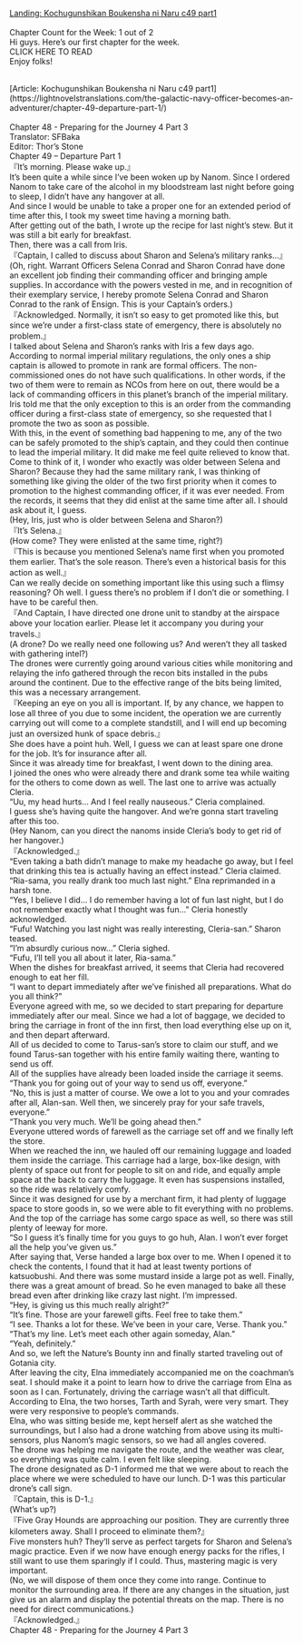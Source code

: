 [Landing: Kochugunshikan Boukensha ni Naru c49 part1](https://lightnovelstranslations.com/galactic-navy-officer-chapter-49-part-1/)
<br/><br/>
Chapter Count for the Week: 1 out of 2<br/>
Hi guys. Here’s our first chapter for the week.<br/>
CLICK HERE TO READ<br/>
Enjoy folks!<br/>

<br/>
[Article: Kochugunshikan Boukensha ni Naru c49 part1](https://lightnovelstranslations.com/the-galactic-navy-officer-becomes-an-adventurer/chapter-49-departure-part-1/)
<br/><br/>
Chapter 48 - Preparing for the Journey 4 Part 3<br/>
                                      Translator: SFBaka                                              <br/>
                                      Editor: Thor’s Stone                                              <br/>
Chapter 49 – Departure Part 1<br/>
『It’s morning. Please wake up.』<br/>
It’s been quite a while since I’ve been woken up by Nanom. Since I ordered Nanom to take care of the alcohol in my bloodstream last night before going to sleep, I didn’t have any hangover at all.<br/>
And since I would be unable to take a proper one for an extended period of time after this, I took my sweet time having a morning bath.<br/>
After getting out of the bath, I wrote up the recipe for last night’s stew. But it was still a bit early for breakfast.<br/>
Then, there was a call from Iris.<br/>
『Captain, I called to discuss about Sharon and Selena’s military ranks…』<br/>
(Oh, right. Warrant Officers Selena Conrad and Sharon Conrad have done an excellent job finding their commanding officer and bringing ample supplies. In accordance with the powers vested in me, and in recognition of their exemplary service, I hereby promote Selena Conrad and Sharon Conrad to the rank of Ensign. This is your Captain’s orders.)<br/>
『Acknowledged. Normally, it isn’t so easy to get promoted like this, but since we’re under a first-class state of emergency, there is absolutely no problem.』<br/>
I talked about Selena and Sharon’s ranks with Iris a few days ago.<br/>
According to normal imperial military regulations, the only ones a ship captain is allowed to promote in rank are formal officers. The non-commissioned ones do not have such qualifications. In other words, if the two of them were to remain as NCOs from here on out, there would be a lack of commanding officers in this planet’s branch of the imperial military. Iris told me that the only exception to this is an order from the commanding officer during a first-class state of emergency, so she requested that I promote the two as soon as possible.<br/>
With this, in the event of something bad happening to me, any of the two can be safely promoted to the ship’s captain, and they could then continue to lead the imperial military. It did make me feel quite relieved to know that.<br/>
Come to think of it, I wonder who exactly was older between Selena and Sharon? Because they had the same military rank, I was thinking of something like giving the older of the two first priority when it comes to promotion to the highest commanding officer, if it was ever needed.  From the records, it seems that they did enlist at the same time after all. I should ask about it, I guess.<br/>
(Hey, Iris, just who is older between Selena and Sharon?)<br/>
『It’s Selena.』<br/>
(How come? They were enlisted at the same time, right?)<br/>
『This is because you mentioned Selena’s name first when you promoted them earlier. That’s the sole reason. There’s even a historical basis for this action as well.』<br/>
Can we really decide on something important like this using such a flimsy reasoning? Oh well. I guess there’s no problem if I don’t die or something. I have to be careful then.<br/>
『And Captain, I have directed one drone unit to standby at the airspace above your location earlier. Please let it accompany you during your travels.』<br/>
(A drone? Do we really need one following us? And weren’t they all tasked with gathering intel?)<br/>
The drones were currently going around various cities while monitoring and relaying the info gathered through the recon bits installed in the pubs around the continent. Due to the effective range of the bits being limited, this was a necessary arrangement.<br/>
『Keeping an eye on you all is important.  If, by any chance, we happen to lose all three of you due to some incident, the operation we are currently carrying out will come to a complete standstill, and I will end up becoming just an oversized hunk of space debris.』<br/>
She does have a point huh. Well, I guess we can at least spare one drone for the job. It’s for insurance after all.<br/>
Since it was already time for breakfast, I went down to the dining area.<br/>
I joined the ones who were already there and drank some tea while waiting for the others to come down as well. The last one to arrive was actually Cleria.<br/>
“Uu, my head hurts… And I feel really nauseous.” Cleria complained.<br/>
I guess she’s having quite the hangover. And we’re gonna start traveling after this too.<br/>
(Hey Nanom, can you direct the nanoms inside Cleria’s body to get rid of her hangover.)<br/>
『Acknowledged.』<br/>
“Even taking a bath didn’t manage to make my headache go away, but I feel that drinking this tea is actually having an effect instead.” Cleria claimed.<br/>
“Ria-sama, you really drank too much last night.” Elna reprimanded in a harsh tone.<br/>
“Yes, I believe I did… I do remember having a lot of fun last night, but I do not remember exactly what I thought was fun…” Cleria honestly acknowledged.<br/>
“Fufu! Watching you last night was really interesting, Cleria-san.” Sharon teased.<br/>
“I’m absurdly curious now…” Cleria sighed.<br/>
“Fufu, I’ll tell you all about it later, Ria-sama.”<br/>
When the dishes for breakfast arrived, it seems that Cleria had recovered enough to eat her fill.<br/>
“I want to depart immediately after we’ve finished all preparations. What do you all think?”<br/>
Everyone agreed with me, so we decided to start preparing for departure immediately after our meal. Since we had a lot of baggage, we decided to bring the carriage in front of the inn first, then load everything else up on it, and then depart afterward.<br/>
All of us decided to come to Tarus-san’s store to claim our stuff, and we found Tarus-san together with his entire family waiting there, wanting to send us off.<br/>
All of the supplies have already been loaded inside the carriage it seems.<br/>
“Thank you for going out of your way to send us off, everyone.”<br/>
“No, this is just a matter of course. We owe a lot to you and your comrades after all, Alan-san.  Well then, we sincerely pray for your safe travels, everyone.”<br/>
“Thank you very much. We’ll be going ahead then.”<br/>
Everyone uttered words of farewell as the carriage set off and we finally left the store.<br/>
When we reached the inn, we hauled off our remaining luggage and loaded them inside the carriage. This carriage had a large, box-like design, with plenty of space out front for people to sit on and ride, and equally ample space at the back to carry the luggage. It even has suspensions installed, so the ride was relatively comfy.<br/>
Since it was designed for use by a merchant firm, it had plenty of luggage space to store goods in, so we were able to fit everything with no problems. And the top of the carriage has some cargo space as well, so there was still plenty of leeway for more.<br/>
“So I guess it’s finally time for you guys to go huh, Alan. I won’t ever forget all the help you’ve given us.”<br/>
After saying that, Verse handed a large box over to me. When I opened it to check the contents, I found that it had at least twenty portions of katsuobushi. And there was some mustard inside a large pot as well. Finally, there was a great amount of bread. So he even managed to bake all these bread even after drinking like crazy last night. I’m impressed.<br/>
“Hey, is giving us this much really alright?”<br/>
“It’s fine. Those are your farewell gifts. Feel free to take them.”<br/>
“I see. Thanks a lot for these. We’ve been in your care, Verse. Thank you.”<br/>
“That’s my line. Let’s meet each other again someday, Alan.”<br/>
“Yeah, definitely.”<br/>
And so, we left the Nature’s Bounty inn and finally started traveling out of Gotania city.<br/>
After leaving the city, Elna immediately accompanied me on the coachman’s seat.  I should make it a point to learn how to drive the carriage from Elna as soon as I can. Fortunately, driving the carriage wasn’t all that difficult.<br/>
According to Elna, the two horses, Tarth and Syrah, were very smart. They were very responsive to people’s commands.<br/>
Elna, who was sitting beside me, kept herself alert as she watched the surroundings, but I also had a drone watching from above using its multi-sensors, plus Nanom’s magic sensors, so we had all angles covered.<br/>
The drone was helping me navigate the route, and the weather was clear, so everything was quite calm. I even felt like sleeping.<br/>
The drone designated as D-1 informed me that we were about to reach the place where we were scheduled to have our lunch. D-1 was this particular drone’s call sign.<br/>
『Captain, this is D-1.』<br/>
(What’s up?)<br/>
『Five Gray Hounds are approaching our position. They are currently three kilometers away. Shall I proceed to eliminate them?』<br/>
Five monsters huh? They’ll serve as perfect targets for Sharon and Selena’s magic practice. Even if we now have enough energy packs for the rifles, I still want to use them sparingly if I could. Thus, mastering magic is very important.<br/>
(No, we will dispose of them once they come into range. Continue to monitor the surrounding area. If there are any changes in the situation, just give us an alarm and display the potential threats on the map. There is no need for direct communications.)<br/>
『Acknowledged.』<br/>
Chapter 48 - Preparing for the Journey 4 Part 3<br/>
